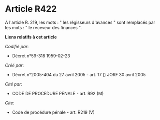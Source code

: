 # Article R422

A l'article R. 219, les mots : " les régisseurs d'avances " sont remplacés par les mots : " le receveur des finances ".

**Liens relatifs à cet article**

_Codifié par_:

  - Décret n°59-318 1959-02-23

_Créé par_:

  - Décret n°2005-404 du 27 avril 2005 - art. 17 () JORF 30 avril 2005

_Cité par_:

  - CODE DE PROCEDURE PENALE - art. R92 (M)

_Cite_:

  - Code de procédure pénale - art. R219 (V)
